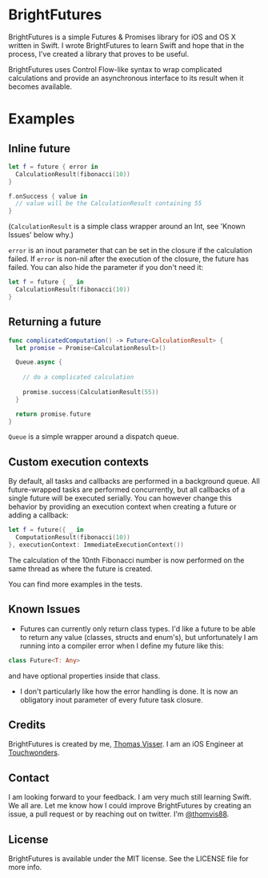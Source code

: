 BrightFutures
=============

BrightFutures is a simple Futures &amp; Promises library for iOS and OS X written in Swift. I wrote BrightFutures to learn Swift and hope that in the process, I've created a library that proves to be useful.

BrightFutures uses Control Flow-like syntax to wrap complicated calculations and provide an asynchronous interface to its result when it becomes available.

# Examples

## Inline future

```swift
let f = future { error in
  CalculationResult(fibonacci(10))
}

f.onSuccess { value in
  // value will be the CalculationResult containing 55
}
```

(`CalculationResult` is a simple class wrapper around an Int, see 'Known Issues' below why.)

`error` is an inout parameter that can be set in the closure if the calculation failed. If `error` is non-nil after the execution of the closure, the future has failed. You can also hide the parameter if you don't need it:

```swift
let f = future { _ in
  CalculationResult(fibonacci(10))
}
```

## Returning a future
```swift
func complicatedComputation() -> Future<CalculationResult> {
  let promise = Promise<CalculationResult>()

  Queue.async {
  
    // do a complicated calculation
    
    promise.success(CalculationResult(55))
  }

  return promise.future
}
```

`Queue` is a simple wrapper around a dispatch queue.

## Custom execution contexts
By default, all tasks and callbacks are performed in a background queue. All future-wrapped tasks are performed concurrently, but all callbacks of a single future will be executed serially. You can however change this behavior by providing an execution context when creating a future or adding a callback:

```swift
let f = future({ _ in
  ComputationResult(fibonacci(10))
}, executionContext: ImmediateExecutionContext())
```

The calculation of the 10nth Fibonacci number is now performed on the same thread as where the future is created.

You can find more examples in the tests.

## Known Issues
- Futures can currently only return class types. I'd like a future to be able to return any value (classes, structs and enum's), but unfortunately I am running into a compiler error when I define my future like this:

```swift
class Future<T: Any>
```

  and have optional properties inside that class.

- I don't particularly like how the error handling is done. It is now an obligatory inout parameter of every future task closure.

## Credits

BrightFutures is created by me, [Thomas Visser](https://github.com/Thomvis). I am an iOS Engineer at [Touchwonders](http://www.touchwonders.com/).

## Contact

I am looking forward to your feedback. I am very much still learning Swift. We all are. Let me know how I could improve BrightFutures by creating an issue, a pull request or by reaching out on twitter. I'm [@thomvis88](https://twitter.com/thomvis88).

## License

BrightFutures is available under the MIT license. See the LICENSE file for more info.
